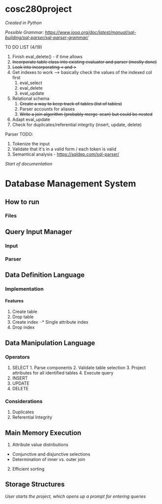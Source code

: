 # cosc280project
*Created in Python*

*Possible Grammar: https://www.jooq.org/doc/latest/manual/sql-building/sql-parser/sql-parser-grammar/*

TO DO LIST (4/19)
  1. Finish eval_delete() - if time allows
  2. ~~Incorporate table class into existing evaluator and parser (mostly done)~~
  3. ~~Look into incorporating < and >~~
  4. Get indexes to work --> basically check the values of the indexed col first
      1. eval_select
      3. eval_delete
      4. eval_update  
  5. Relational schema
      1. ~~Create a way to keep track of tables (list of tables)~~
      2. Parser accounts for aliases
      3. ~~Write a join algorithm (probably merge-scan) but could be nested~~
  6. Adapt eval_update
  7. Check for duplicates/referential integrity (insert, update, delete)

Parser TODO:
  1. Tokenize the input
  2. Validate that it's in a valid form / each token is valid
  3. Semantical analysis - https://sqldep.com/sql-parser/

*Start of documentation*

# Database Management System

## How to run

### Files

## Query Input Manager

### Input

### Parser

## Data Definition Language

### Implementation

#### Features
  1. Create table
  2. Drop table
  3. Create index
    ⋅⋅* Single attribute index
  4. Drop index

## Data Manipulation Language

### Operators
  1. SELECT
    1. Parse components
    2. Validate table selection
    3. Project attributes for all identified tables
    4. Execute query
  2. INSERT
  3. UPDATE
  4. DELETE

### Considerations
  1. Duplicates
  2. Referential Integrity

## Main Memory Execution

  1. Attribute value distributions
  * Conjunctive and disjunctive selections
  * Determination of inner vs. outer join
  2. Efficient sorting

## Storage Structures



*User starts the project, which opens up a prompt for entering queries*
